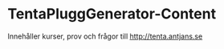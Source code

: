 TentaPluggGenerator-Content
===========================

Innehåller kurser, prov och frågor till http://tenta.antjans.se
